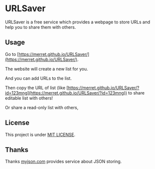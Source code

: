 # URLSaver
URLSaver is a free service which provides a webpage to store URLs and help you to share them with others.

## Usage
Go to [https://merret.github.io/URLSaver/](https://merret.github.io/URLSaver/).

The website will create a new list for you.

And you can add URLs to the list.

Then copy the URL of list (like [https://merret.github.io/URLSaver/?id=123mng](https://merret.github.io/URLSaver/?id=123mng)) to share editable list with others!

Or share a read-only list with others,

## License
This project is under [MIT LICENSE](https://github.com/Merret/URLSaver/raw/master/LICENSE).

## Thanks
Thanks [myjson.com](https://myjson.com/) provides service about JSON storing.
